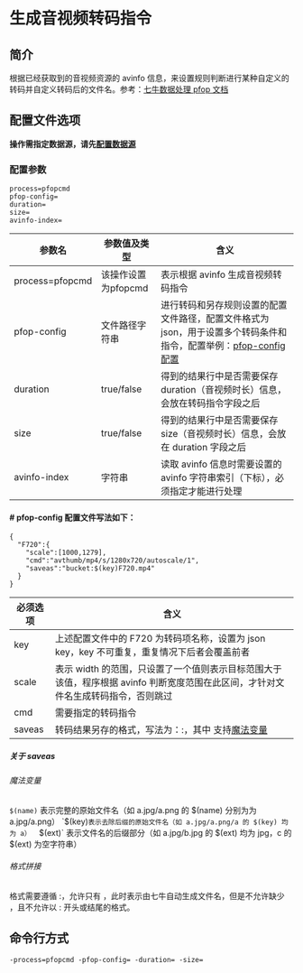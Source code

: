 # 生成音视频转码指令

## 简介
根据已经获取到的音视频资源的 avinfo 信息，来设置规则判断进行某种自定义的转码并自定义转码后的文件名。参考：[七牛数据处理 pfop 文档](https://developer.qiniu.com/dora/manual/3686/pfop-directions-for-use)

## 配置文件选项
**操作需指定数据源，请先[配置数据源](../docs/datasource.md)**  

### 配置参数
```
process=pfopcmd 
pfop-config=
duration=
size=
avinfo-index=
```  
|参数名|参数值及类型 | 含义|  
|-----|-------|-----|  
|process=pfopcmd| 该操作设置为pfopcmd| 表示根据 avinfo 生成音视频转码指令|  
|pfop-config| 文件路径字符串| 进行转码和另存规则设置的配置文件路径，配置文件格式为 json，用于设置多个转码条件和指令，配置举例：[pfop-config 配置](../resources/pfopcmd.json)|  
|duration| true/false| 得到的结果行中是否需要保存 duration（音视频时长）信息，会放在转码指令字段之后 |  
|size| true/false| 得到的结果行中是否需要保存 size（音视频时长）信息，会放在 duration 字段之后|  
|avinfo-index| 字符串| 读取 avinfo 信息时需要设置的 avinfo 字符串索引（下标），必须指定才能进行处理|  

#### # pfop-config 配置文件写法如下：
```
{
  "F720":{
    "scale":[1000,1279],
    "cmd":"avthumb/mp4/s/1280x720/autoscale/1",
    "saveas":"bucket:$(key)F720.mp4"
  }
}
```
|必须选项|含义|  
|-----|-----|  
|key|上述配置文件中的 F720 为转码项名称，设置为 json key，key 不可重复，重复情况下后者会覆盖前者|  
|scale| 表示 width 的范围，只设置了一个值则表示目标范围大于该值，程序根据 avinfo 判断宽度范围在此区间，才针对文件名生成转码指令，否则跳过|  
|cmd| 需要指定的转码指令 |  
|saveas| 转码结果另存的格式，写法为：<bucket>:<key>，其中 <key> 支持[魔法变量](#魔法变量)|  

##### 关于 saveas  
###### 魔法变量  
`$(name)` 表示完整的原始文件名（如 a.jpg/a.png 的 $(name) 分别为为 a.jpg/a.png）  
`$(key)` 表示去除后缀的原始文件名（如 a.jpg/a.png/a 的 $(key) 均为 a）  
`$(ext)` 表示文件名的后缀部分（如 a.jpg/b.jpg 的 $(ext) 均为 jpg，c 的 $(ext) 为空字符串）  
###### 格式拼接  
格式需要遵循 <bucket>:<key>，允许只有 <bucket>，此时表示由七牛自动生成文件名，但是不允许缺少 <bucket>，且不允许以 : 开头或结尾的格式。  

## 命令行方式
```
-process=pfopcmd -pfop-config= -duration= -size=
```

